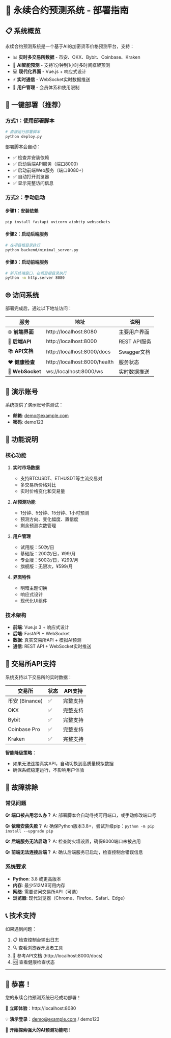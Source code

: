 # 🚀 永续合约预测系统 - 部署指南

## 📋 系统概览

永续合约预测系统是一个基于AI的加密货币价格预测平台，支持：

- 📊 **实时多交易所数据** - 币安、OKX、Bybit、Coinbase、Kraken
- 🤖 **AI智能预测** - 支持1分钟到1小时多时间框架预测
- 💻 **现代化界面** - Vue.js + 响应式设计
- ⚡ **实时通信** - WebSocket实时数据推送
- 👤 **用户管理** - 会员体系和使用限制

## 🎯 一键部署（推荐）

### 方式1：使用部署脚本

```bash
# 直接运行部署脚本
python deploy.py
```

部署脚本会自动：
- ✅ 检查并安装依赖
- ✅ 启动后端API服务（端口8000）
- ✅ 启动前端Web服务（端口8080+）
- ✅ 自动打开浏览器
- ✅ 显示完整访问信息

### 方式2：手动启动

#### 步骤1：安装依赖
```bash
pip install fastapi uvicorn aiohttp websockets
```

#### 步骤2：启动后端服务
```bash
# 在项目根目录执行
python backend/minimal_server.py
```

#### 步骤3：启动前端服务
```bash
# 新开终端窗口，在项目根目录执行
python -m http.server 8080
```

## 🌐 访问系统

部署完成后，通过以下地址访问：

| 服务 | 地址 | 说明 |
|------|------|------|
| 🌐 **前端界面** | http://localhost:8080 | 主要用户界面 |
| 🔧 **后端API** | http://localhost:8000 | REST API服务 |
| 📚 **API文档** | http://localhost:8000/docs | Swagger文档 |
| ❤️ **健康检查** | http://localhost:8000/health | 服务状态 |
| 🔌 **WebSocket** | ws://localhost:8000/ws | 实时数据推送 |

## 👤 演示账号

系统提供了演示账号供测试：

- **邮箱**: demo@example.com
- **密码**: demo123

## 🔧 功能说明

### 核心功能

1. **实时市场数据**
   - 支持BTCUSDT、ETHUSDT等主流交易对
   - 多交易所价格对比
   - 实时价格变化和交易量

2. **AI预测功能**
   - 1分钟、5分钟、15分钟、1小时预测
   - 预测方向、变化幅度、置信度
   - 剩余预测次数管理

3. **用户管理**
   - 试用版：50次/日
   - 基础版：200次/日，¥99/月
   - 专业版：500次/日，¥299/月
   - 旗舰版：无限次，¥599/月

4. **界面特性**
   - 明暗主题切换
   - 响应式设计
   - 现代化UI组件

### 技术架构

- **前端**: Vue.js 3 + 响应式设计
- **后端**: FastAPI + WebSocket
- **数据**: 真实交易所API + 模拟AI预测
- **通信**: REST API + WebSocket实时推送

## 🌟 交易所API支持

系统支持以下交易所的实时数据：

| 交易所 | 状态 | API支持 |
|--------|------|---------|
| 币安 (Binance) | ✅ | 完整支持 |
| OKX | ✅ | 完整支持 |
| Bybit | ✅ | 完整支持 |
| Coinbase Pro | ✅ | 完整支持 |
| Kraken | ✅ | 完整支持 |

**智能降级策略**：
- 如果无法连接真实API，自动切换到高质量模拟数据
- 确保系统稳定运行，不影响用户体验

## 🚨 故障排除

### 常见问题

**Q: 端口被占用怎么办？**
A: 部署脚本会自动寻找可用端口，或手动修改端口号

**Q: 依赖安装失败？**
A: 确保Python版本3.8+，尝试升级pip：`python -m pip install --upgrade pip`

**Q: 后端服务无法启动？**
A: 检查防火墙设置，确保8000端口未被占用

**Q: 前端无法连接后端？**
A: 确认后端服务已启动，检查控制台错误信息

### 系统要求

- **Python**: 3.8 或更高版本
- **内存**: 最少512MB可用内存
- **网络**: 需要访问交易所API（可选）
- **浏览器**: 现代浏览器（Chrome、Firefox、Safari、Edge）

## 📞 技术支持

如果遇到问题：

1. 📋 检查控制台输出日志
2. 🔍 查看浏览器开发者工具
3. 📖 参考API文档 (http://localhost:8000/docs)
4. 🆘 查看健康检查状态

---

## 🎉 恭喜！

您的永续合约预测系统已经成功部署！

🌟 **立即体验**：http://localhost:8080

💡 **演示登录**：demo@example.com / demo123

🚀 **开始探索强大的AI预测功能吧！**

